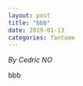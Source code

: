 ```yaml
---
layout: post
title: "bbb"
date: 2019-01-13
categories: fantome
---
```


*By Cedric NO*

<html>
  <head>

  </head>
  <body>
    <p style="margin-top: 0">
      bbb
    </p>
  </body>
</html>
